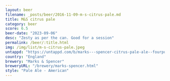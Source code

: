 ```yaml
---
layout: beer
filename: _posts/beer/2016-11-09-m-s-citrus-pale.md
title: M&S citrus pale
category: beer
score: 6.5
beer-date: "2023-09-06"
desc: "Zesty as per the can. Good for a session"
permalink: /beer/:title.html
img: /img/list/m-s-citrus-pale.jpeg
untappd: "https://untappd.com/b/marks---spencer-citrus-pale-ale--fourpure-/4301353"
country: "England"
brewery: "Marks & Spencer"
breweryURL: "/brewery/marks-spencer.html"
style: "Pale Ale - American"
---
```

